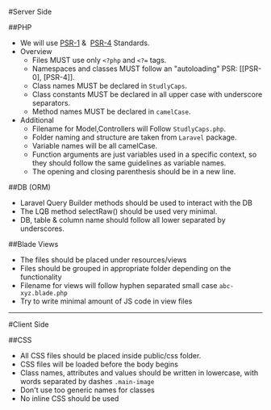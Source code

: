 #Server Side

##PHP

*   We will use [PSR-1](https://github.com/php-fig/fig-standards/blob/master/accepted/PSR-1-basic-coding-standard.md) &  [PSR-4](https://github.com/php-fig/fig-standards/blob/master/accepted/PSR-4-autoloader.md) Standards.
*   Overview
    *   Files MUST use only `<?php` and `<?=` tags.
    *   Namespaces and classes MUST follow an "autoloading" PSR: [[PSR-0], [PSR-4]].
    *   Class names MUST be declared in `StudlyCaps`.
    *   Class constants MUST be declared in all upper case with underscore separators.
    *   Method names MUST be declared in `camelCase`.
*   Additional
    *   Filename for Model,Controllers will Follow `StudlyCaps.php`.
    *   Folder naming and structure are taken from `Laravel` package.
    *   Variable names will be all camelCase.
    *   Function arguments are just variables used in a specific context, so they should follow the same guidelines as variable names.
    *   The opening and closing parenthesis should be in a new line. 

##DB (ORM)

*   Laravel Query Builder methods should be used to interact with the DB
*   The LQB method selectRaw() should be used very minimal.
*   DB, table & column name should follow all lower separated by underscores.

##Blade Views

*   The files should be placed under resources/views
*   Files should be grouped in appropriate folder depending on the functionality
*   Filename for views will follow hyphen separated small case `abc-xyz.blade.php`
*   Try to write minimal amount of JS code in view files

---
#Client Side

##CSS

*   All CSS files should be placed inside public/css folder.
*   CSS files will be loaded before the body begins
*   Class names, attributes and values should be written in lowercase, with words separated by dashes `.main-image`
*   Don't use too generic names for classes
*   No inline CSS should be used
